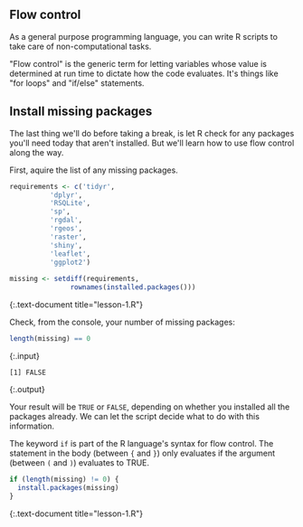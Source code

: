 ---
---

## Flow control

As a general purpose programming language, you can write R scripts to take care of non-computational tasks.

"Flow control" is the generic term for letting variables whose value is determined at run time to dictate how the code evaluates. It's things like "for loops" and "if/else" statements.

## Install missing packages

The last thing we'll do before taking a break, is let R check for any packages you'll need today that aren't installed. But we'll learn how to use flow control along the way.

First, aquire the list of any missing packages.


~~~r
requirements <- c('tidyr',
		  'dplyr',
		  'RSQLite',
		  'sp',
		  'rgdal',
		  'rgeos',
		  'raster',
		  'shiny',
		  'leaflet',
		  'ggplot2')
		  
missing <- setdiff(requirements,
	           rownames(installed.packages()))
~~~
{:.text-document title="lesson-1.R"}

<!--split-->

Check, from the console, your number of missing packages:


~~~r
length(missing) == 0
~~~
{:.input}

~~~
[1] FALSE
~~~
{:.output}

Your result will be `TRUE` or `FALSE`, depending on whether you installed all the packages already. We can let the script decide what to do with this information.

<!--split-->

The keyword `if` is part of the R language's syntax for flow control. The statement in the body (between `{` and `}`) only evaluates if the argument (between `(` and `)`) evaluates to TRUE.


~~~r
if (length(missing) != 0) {
  install.packages(missing)
}
~~~
{:.text-document title="lesson-1.R"}
